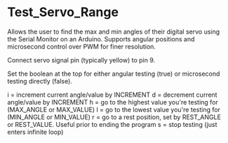 # Test_Servo_Range
Allows the user to find the max and min angles of their digital servo using the Serial Monitor on an Arduino. 
Supports angular positions and microsecond control over PWM for finer resolution.

Connect servo signal pin (typically yellow) to pin 9.

Set the boolean at the top for either angular testing (true) or microsecond testing directly (false).

i = increment current angle/value by INCREMENT
d = decrement current angle/value by INCREMENT
h = go to the highest value you're testing for (MAX_ANGLE or MAX_VALUE)
l = go to the lowest value you're testing for (MIN_ANGLE or MIN_VALUE)
r = go to a rest position, set by REST_ANGLE or REST_VALUE. Useful prior to ending the program
s = stop testing (just enters infinite loop)
